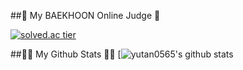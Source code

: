 
##👯 My BAEKHOON Online Judge 👯

[![solved.ac tier](http://mazassumnida.wtf/api/v2/generate_badge?boj=yutan0565)](https://solved.ac/yutan0565/)


##👩‍💻 My Github Stats 👩‍💻
[![yutan0565's github stats](https://github-readme-stats.vercel.app/api?username=yutan0565&show_icons=true)




<!--
**yutan0565/yutan0565** is a ✨ _special_ ✨ repository because its `README.md` (this file) appears on your GitHub profile.

Here are some ideas to get you started:

- 🔭 I’m currently working on ...
- 🌱 I’m currently learning ...
- 👯 I’m looking to collaborate on ...
- 🤔 I’m looking for help with ...
- 💬 Ask me about ...
- 📫 How to reach me: ...
- 😄 Pronouns: ...
- ⚡ Fun fact: ...
-->

